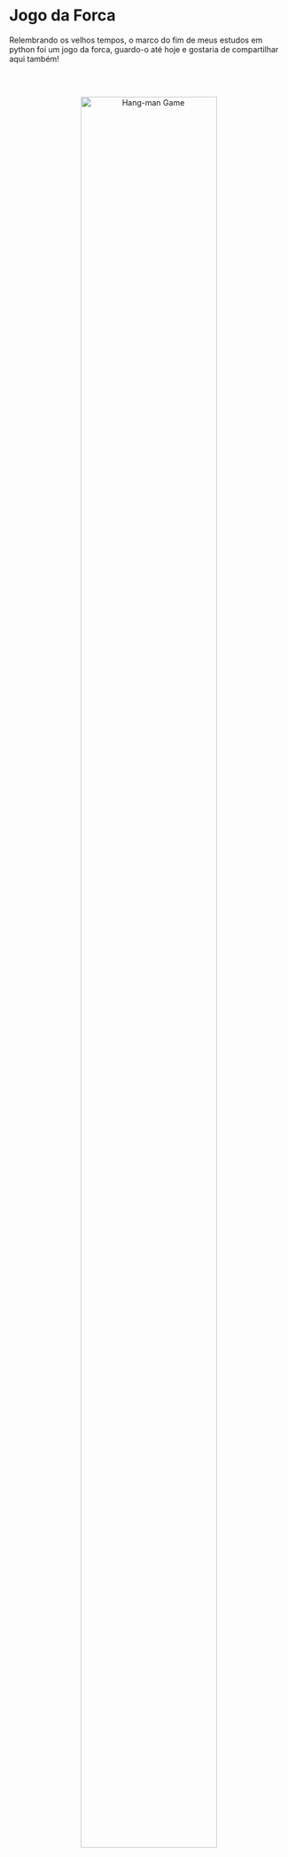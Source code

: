 # Jogo da Forca
Relembrando os velhos tempos, o marco do fim de meus estudos em python foi um jogo da forca, guardo-o até hoje e gostaria de compartilhar aqui também!

<br>

##

<div align="center">
    <img align="center" height="90%" width="70%" alt="Hang-man Game"src="https://i.ytimg.com/vi/i7aVjcPCoVo/sddefault.jpg">   
</div>